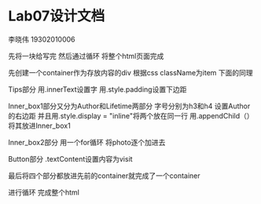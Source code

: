 # Lab07设计文档

李晓伟 19302010006

先将一块给写完 然后通过循环 将整个html页面完成

先创建一个container作为存放内容的div 根据css className为item 下面的同理

Tips部分 用.innerText设置字 用.style.padding设置下边距

Inner_box1部分又分为Author和Lifetime两部分 字号分别为h3和h4
设置Author的右边距 并且用.style.display = "inline"将两个放在同一行
用.appendChild（）将其放进Inner_box1

Inner_box2部分 用一个for循环 将photo逐个加进去

Button部分 .textContent设置内容为visit

最后将四个部分都放进先前的container就完成了一个container 

进行循环 完成整个html